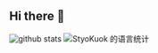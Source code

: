 ## Hi there 👋
![github stats](https://github-readme-stats.vercel.app/api?username=StyoKuok&show_icons=true&theme=vue)
![StyoKuok 的语言统计](https://github-readme-stats.vercel.app/api/top-langs/?username=StyoKuok&layout=compact&theme=vision-friendly)
<!--
**StyoKuok/StyoKuok** is a ✨ _special_ ✨ repository because its `README.md` (this file) appears on your GitHub profile.

Here are some ideas to get you started:

- 🔭 I’m currently working on ...
- 🌱 I’m currently learning ...
- 👯 I’m looking to collaborate on ...
- 🤔 I’m looking for help with ...
- 💬 Ask me about ...
- 📫 How to reach me: ...
- 😄 Pronouns: ...
- ⚡ Fun fact: ...
-->
